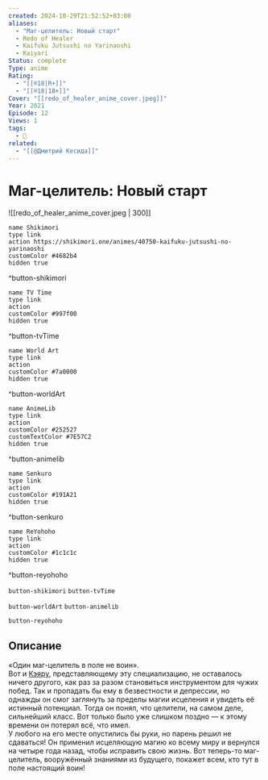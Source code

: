 ```yaml
---
created: 2024-10-29T21:52:52+03:00
aliases:
  - "Маг-целитель: Новый старт"
  - Redo of Healer
  - Kaifuku Jutsushi no Yarinaoshi
  - Kaiyari
Status: complete
Type: anime
Rating:
  - "[[®️18|R+]]"
  - "[[®️18|18+]]"
Cover: "[[redo_of_healer_anime_cover.jpeg]]"
Year: 2021
Episode: 12
Views: 1
tags:
  - 🔞
related:
  - "[[@Дмитрий Кесида]]"
---
```


# Маг-целитель: Новый старт

![[redo_of_healer_anime_cover.jpeg | 300]]

```button
name Shikimori
type link
action https://shikimori.one/animes/40750-kaifuku-jutsushi-no-yarinaoshi
customColor #4682b4
hidden true
```
^button-shikimori

```button
name TV Time
type link
action 
customColor #997f00
hidden true
```
^button-tvTime

```button
name World Art
type link
action 
customColor #7a0000
hidden true
```
^button-worldArt

```button
name AnimeLib
type link
action 
customColor #252527
customTextColor #7E57C2
hidden true
```
^button-animelib

```button
name Senkuro
type link
action 
customColor #191A21
hidden true
```
^button-senkuro

```button
name ReYohoho
type link
action 
customColor #1c1c1c
hidden true
```
^button-reyohoho



`button-shikimori` `button-tvTime`

`button-worldArt` `button-animelib`

`button-reyohoho`

## Описание

«Один маг-целитель в поле не воин».  
Вот и [Кэяру](https://shikimori.one/characters/176631-keyaru), представляющему эту специализацию, не оставалось ничего другого, как раз за разом становиться инструментом для чужих побед. Так и пропадать бы ему в безвестности и депрессии, но однажды он смог заглянуть за пределы магии исцеления и увидеть её истинный потенциал. Тогда он понял, что целители, на самом деле, сильнейший класс. Вот только было уже слишком поздно — к этому времени он потерял всё, что имел.  
У любого на его месте опустились бы руки, но парень решил не сдаваться! Он применил исцеляющую магию ко всему миру и вернулся на четыре года назад, чтобы исправить свою жизнь. Вот теперь-то маг-целитель, вооружённый знаниями из будущего, покажет всем, кто тут в поле настоящий воин!
